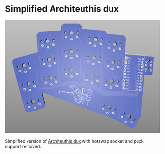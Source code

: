 # Simplified Architeuthis dux

![architeuthis_dux_custom](architeuthis_dux_custom.png)

Simplified version of [Architeuthis dux](https://github.com/tapioki/cephalopoda/tree/main/Architeuthis%20dux) with hotswap socket and puck support removed.

